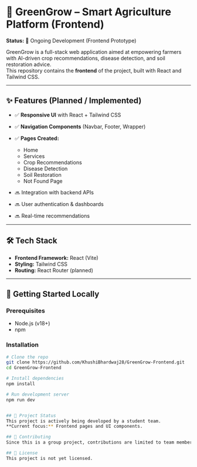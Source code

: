 # 🌱 GreenGrow – Smart Agriculture Platform (Frontend)

**Status:** 🚧 Ongoing Development (Frontend Prototype)

GreenGrow is a full-stack web application aimed at empowering farmers with AI-driven crop recommendations, disease detection, and soil restoration advice.  
This repository contains the **frontend** of the project, built with React and Tailwind CSS.  

---

## ✨ Features (Planned / Implemented)

- ✅ **Responsive UI** with React + Tailwind CSS  
- ✅ **Navigation Components** (Navbar, Footer, Wrapper)  
- ✅ **Pages Created:**
  - Home  
  - Services  
  - Crop Recommendations  
  - Disease Detection  
  - Soil Restoration  
  - Not Found Page  

- 🔜 Integration with backend APIs  
- 🔜 User authentication & dashboards  
- 🔜 Real-time recommendations  

---

## 🛠️ Tech Stack

- **Frontend Framework:** React (Vite)  
- **Styling:** Tailwind CSS  
- **Routing:** React Router (planned)  

---

## 🚀 Getting Started Locally

### Prerequisites
- Node.js (v18+)
- npm 

### Installation
```bash
# Clone the repo
git clone https://github.com/KhushiBhardwaj28/GreenGrow-Frontend.git
cd GreenGrow-Frontend

# Install dependencies
npm install

# Run development server
npm run dev


## 📌 Project Status
This project is actively being developed by a student team.  
**Current focus:** Frontend pages and UI components.

## 🤝 Contributing
Since this is a group project, contributions are limited to team members.

## 📜 License
This project is not yet licensed.

